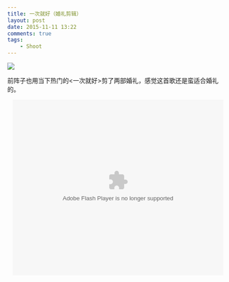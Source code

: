 ```yaml
---
title: 一次就好（婚礼剪辑）
layout: post
date: 2015-11-11 13:22
comments: true
tags: 
    - Shoot
---
```

![](http://p5f9oscjk.bkt.clouddn.com/Fj3RX4Zh5SrjoNH67JECTXxZcvAF)

前阵子也用当下热门的<一次就好>剪了两部婚礼，感觉这首歌还是蛮适合婚礼的。
<center>
<embed src="http://static.video.qq.com/TPout.swf?vid=z0171xah9z8&auto=0" allowFullScreen="true" quality="high" width="480" height="400" align="middle" allowScriptAccess="always" type="application/x-shockwave-flash"></embed>
</center>

 
